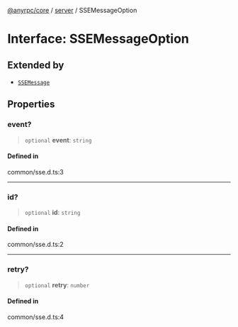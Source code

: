 [@anyrpc/core](../../modules.md) / [server](../index.md) / SSEMessageOption

# Interface: SSEMessageOption

## Extended by

- [`SSEMessage`](SSEMessage.md)

## Properties

### event?

> `optional` **event**: `string`

#### Defined in

common/sse.d.ts:3

***

### id?

> `optional` **id**: `string`

#### Defined in

common/sse.d.ts:2

***

### retry?

> `optional` **retry**: `number`

#### Defined in

common/sse.d.ts:4
